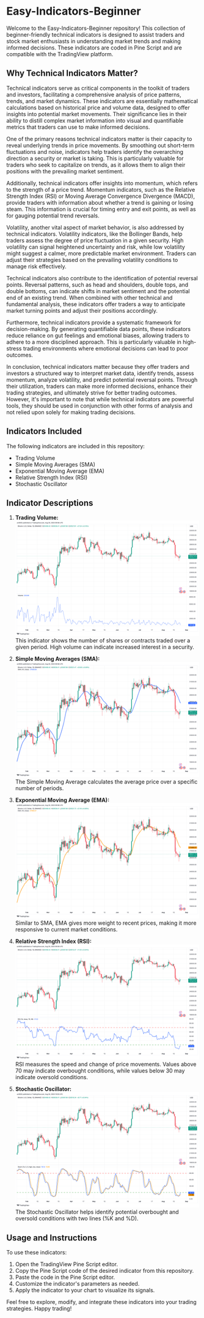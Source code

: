 # Easy-Indicators-Beginner

Welcome to the Easy-Indicators-Beginner repository! This collection of beginner-friendly technical indicators is designed to assist traders and stock market enthusiasts in understanding market trends and making informed decisions. These indicators are coded in Pine Script and are compatible with the TradingView platform.

## Why Technical Indicators Matter?

Technical indicators serve as critical components in the toolkit of traders and investors, facilitating a comprehensive analysis of price patterns, trends, and market dynamics. These indicators are essentially mathematical calculations based on historical price and volume data, designed to offer insights into potential market movements. Their significance lies in their ability to distill complex market information into visual and quantifiable metrics that traders can use to make informed decisions.

One of the primary reasons technical indicators matter is their capacity to reveal underlying trends in price movements. By smoothing out short-term fluctuations and noise, indicators help traders identify the overarching direction a security or market is taking. This is particularly valuable for traders who seek to capitalize on trends, as it allows them to align their positions with the prevailing market sentiment.

Additionally, technical indicators offer insights into momentum, which refers to the strength of a price trend. Momentum indicators, such as the Relative Strength Index (RSI) or Moving Average Convergence Divergence (MACD), provide traders with information about whether a trend is gaining or losing steam. This information is crucial for timing entry and exit points, as well as for gauging potential trend reversals.

Volatility, another vital aspect of market behavior, is also addressed by technical indicators. Volatility indicators, like the Bollinger Bands, help traders assess the degree of price fluctuation in a given security. High volatility can signal heightened uncertainty and risk, while low volatility might suggest a calmer, more predictable market environment. Traders can adjust their strategies based on the prevailing volatility conditions to manage risk effectively.

Technical indicators also contribute to the identification of potential reversal points. Reversal patterns, such as head and shoulders, double tops, and double bottoms, can indicate shifts in market sentiment and the potential end of an existing trend. When combined with other technical and fundamental analysis, these indicators offer traders a way to anticipate market turning points and adjust their positions accordingly.

Furthermore, technical indicators provide a systematic framework for decision-making. By generating quantifiable data points, these indicators reduce reliance on gut feelings and emotional biases, allowing traders to adhere to a more disciplined approach. This is particularly valuable in high-stress trading environments where emotional decisions can lead to poor outcomes.

In conclusion, technical indicators matter because they offer traders and investors a structured way to interpret market data, identify trends, assess momentum, analyze volatility, and predict potential reversal points. Through their utilization, traders can make more informed decisions, enhance their trading strategies, and ultimately strive for better trading outcomes. However, it's important to note that while technical indicators are powerful tools, they should be used in conjunction with other forms of analysis and not relied upon solely for making trading decisions.

## Indicators Included

The following indicators are included in this repository:

- Trading Volume
- Simple Moving Averages (SMA)
- Exponential Moving Average (EMA)
- Relative Strength Index (RSI)
- Stochastic Oscillator

## Indicator Descriptions

1. **Trading Volume:**
   ![Trading Volume](images/volume_chart.png)
   This indicator shows the number of shares or contracts traded over a given period. High volume can indicate increased interest in a security.

2. **Simple Moving Averages (SMA):**
   ![SMA](images/sma_chart.png)
   The Simple Moving Average calculates the average price over a specific number of periods.

3. **Exponential Moving Average (EMA):**
   ![EMA](images/ema_chart.png)
   Similar to SMA, EMA gives more weight to recent prices, making it more responsive to current market conditions.

4. **Relative Strength Index (RSI):**
   ![RSI](images/rsi_chart.png)
   RSI measures the speed and change of price movements. Values above 70 may indicate overbought conditions, while values below 30 may indicate oversold conditions.

5. **Stochastic Oscillator:**
   ![Stochastic Oscillator](images/stochastic_chart.png)
   The Stochastic Oscillator helps identify potential overbought and oversold conditions with two lines (%K and %D).

## Usage and Instructions

To use these indicators:
1. Open the TradingView Pine Script editor.
2. Copy the Pine Script code of the desired indicator from this repository.
3. Paste the code in the Pine Script editor.
4. Customize the indicator's parameters as needed.
5. Apply the indicator to your chart to visualize its signals.

Feel free to explore, modify, and integrate these indicators into your trading strategies. Happy trading!
